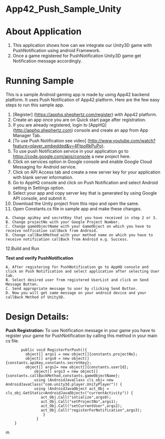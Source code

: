 App42_Push_Sample_Unity
=======================

# About Application

1. This application shows how can we integrate our Unity3D game with PushNotification using android Framework.
2. Once a game registered for PushNotification Unity3D game get Notification message accordingly.

# Running Sample

This is a sample Android gaming app is made by using App42 backend platform. It uses Push Notification of App42 platform.
Here are the few easy steps to run this sample app.

1. [Register] (https://apphq.shephertz.com/register) with App42 platform.
2. Create an app once you are on Quick start page after registration.
3. If you are already registered, login to [AppHQ] (http://apphq.shephertz.com) console and create an app from App Manager Tab.
4. [To use Push Notification see video] (http://www.youtube.com/watch?feature=player_embedded&v=4FtpoRkPuPo).
5. To use push Notification service in your application go to https://code.google.com/apis/console a new project here.
6. Click on services option in Google console and enable Google Cloud Messaging for Android service.
7. Click on API Access tab and create a new server key for your application with blank server information.
8. Go to AppHQ console and click on Push Notification and select Android setting in Settings option.
9. Select your app and copy server key that is generated by using Google API console, and submit it.
10. Download the Unity project from this repo and open the same.
11. Open Constants.cs file in sample app and make these changes.

```
A. Change apiKey and secretKey that you have received in step 2 or 3.
B. Change projectNo with your Google Project Number.
C. Change gameObjectName with your GameObject on which you have to receive notfication callBack from Android.
D. Change callBackMethod with your method name on which you have to receive notification callBack from Android e.g. Success.
```
12.Build and Run

__Test and verify PushNotification__
```
A. After registering for PushNotification go to AppHQ console and click on Push Notification and select application after selecting User tab.
B. Select desired user from registered UserList and click on Send Message Button.
C. Send appropriate message to user by clicking Send Button.
D. Now you will get same message on your android device and your callBack Method of Unity3D.
```


# Design Details:

__Push Registration:__ To use Notification message in your game you have to register your game for PushNotification 
by calling this method in your main cs file.

```
       public void RegisterForPush(){
		 object[] args1 = new object[]{constants.projectNo};
		 object[] args0 = new object[]{constants.apiKey,constants.secretKey};
		 object[] args2= new object[]{constants.userId};
         	 object[] args3 = new object[]{constants.callBackMethod,constants.gameObjectName};
         	 using (AndroidJavaClass cls_obj= new AndroidJavaClass("com.unity3d.player.UnityPlayer")) {
        	 using (AndroidJavaObject act_Obj = cls_obj.GetStatic<AndroidJavaObject>("currentActivity")) {
				act_Obj.Call("intialize",args0);
				act_Obj.Call("setProjectNo",args1);
				act_Obj.Call("setCurrentUser",args2);
                act_Obj.Call("registerForNotification",args3);
         		 }
    		  }
	}
```
m

